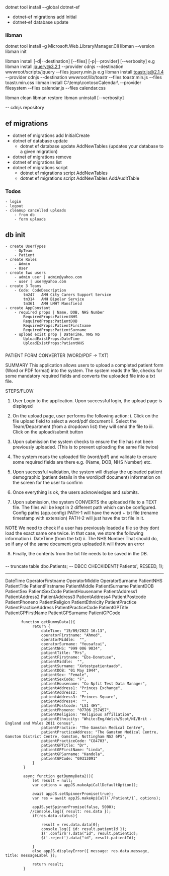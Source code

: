 ### 
dotnet tool install --global dotnet-ef

- dotnet-ef migrations add Initial
- dotnet-ef database update


###  libman
dotnet tool install -g Microsoft.Web.LibraryManager.Cli
libman --version
libman init

libman install <LIBRARY> [-d|--destination] [--files] [-p|--provider] [--verbosity]
    e.g libman install jquery@3.2.1 --provider cdnjs --destination wwwroot/scripts/jquery --files jquery.min.js
    e.g libman install toastr.js@2.1.4 --provider cdnjs --destination wwwroot/lib/toastr --files toastr.min.js --files toastr.min.css
        libman install C:\temp\contosoCalendar\ --provider filesystem --files calendar.js --files calendar.css

libman clean
libman restore
libman uninstall <LIBRARY> [--verbosity]

-- cdnjs repository

## ef migrations

- dotnet ef migrations add InitialCreate
- dotnet ef database update
  - dotnet ef database update AddNewTables (updates your database to a given migration)
- dotnet ef migrations remove
- dotnet ef migrations list
- dotnet ef migrations script
  - dotnet ef migrations script AddNewTables
  - dotnet ef migrations script AddNewTables AddAuditTable

### Todos 
    - login 
    - logout
    - cleanup cancelled uploads 
        - from db 
        - form uploads


## db init 
    - create UserTypes 
        - OpTeam 
        - Patient 
    - create Roles 
        - Admin
        - User
    - create two users 
        - admin user | admin@yahoo.com
        - user | user@yahoo.com
    - create 3 Teams 
        - Code: CodeDescription 
            tm247	AMH City Carers Support Service 
            tm314   AMH Bipolar Service 
            tm361   AMH LMHT Mansfield 
    - create AppConstant 
        - required props | Name, DOB, NHS Number
            RequiredProps:PatientNHS
            RequiredProps:PatientDOB
            RequiredProps:PatientFirstname
            RequiredProps:PatientSurname
        - upload exist prop | DateTime, NHS No
            UploadExistProps:DateTime
            UploadExistProps:PatientNHS


### 
PATIENT FORM CONVERTER (WORD/PDF -> TXT)

SUMMARY
This application allows users to upload a completed patient form (Word or PDF format) into the system. The system reads the file, checks for some mandatory required fields and converts the uploaded file into a txt file.


STEPS/FLOW

1. User Login to the application. Upon successful login, the upload page is displayed

2. On the upload page, user performs the following action:
	i. Click on the file upload field to select a word/pdf document 
	ii. Select the Team/Department (from a dropdown list) they will send the file to
	iii. Click on the upload/submit button

3. Upon submission the system checks to ensure the file has not been previously uploaded. (This is to prevent uploading the same file twice)
  
4. The system reads the uploaded file (word/pdf) and validate to ensure some required fields are there e.g. (Name, DOB, NHS Number) etc.

5. Upon successful validation, the system will display the uploaded patient demographic (patient details in the word/pdf document) information on the screen for the user to confirm

6. Once everything is ok, the users acknowledges and submits.

7.  Upon submission, the system CONVERTS the uploaded file to a TEXT file. The files will be kept in 2 different path which can be configured.
Config paths (app.config)
	PATH-1 will have the word + txt file (rename timestamp with extension)
	PATH-2 will just have the txt file in it.	

NOTE
We need to check if a user has previously loaded a file so they dont load the exact same one twice. in that case, we store the following information 
	i. DateTime (from the txt)
	ii. The NHS Number
That should do, so if any of the same document gets uploaded it will throw an error

8. Finally, the contents from the txt file needs to be saved in the DB.


### 
  -- truncate table dbo.Patients;
  -- DBCC CHECKIDENT('Patients', RESEED, 1);

---------------------------------------------

DateTime
OperatorFirstname
OperatorMiddle 
OperatorSurname 
PatientNHS
PatientTitle
PatientFirstname
PatientMiddle
PatientSurname
PatientDOB
PatientSex
PatientSexCode
PatientHousename
PatientAddress1
PatientAddress2 
PatientAddress3
PatientAddress4 
PatientPostcode
PatientPhoneno
PatientReligion
PatientEthnicity 
PatientPractice 
PatientPracticeAddress 
PatientPracticeCode
PatientGPTitle 
PatientGPFirstName
PatientGPSurname
PatientGPCode


           function getDummyData(){
                return {
                    dateTime: "15/09/2022 16:13",
                    operatorFirstname: "Ahmed", 
                    operatorMiddle:  "",
                    operatorSurname: "Yousafzai", 
                    patientNHS: "999 006 9034", 
                    patientTitle: "Mrs", 
                    patientFirstname: "Ebs-Donotuse", 
                    patientMiddle:  "",
                    patientSurname: "Xxtestpatientaado",
                    patientDOB: "01 May 1944", 
                    patientSex: "Female",
                    patientSexCode: "F",
                    patientHousename: "Co Npfit Test Data Manager",
                    patientAddress1: "Princes Exchange", 
                    patientAddress2:  "",
                    patientAddress3: "Princes Square", 
                    patientAddress4:  "",
                    patientPostcode: "LS1 4HY", 
                    patientPhoneno: "07706 257457", 
                    patientReligion: "Religious affiliation", 
                    patientEthnicity: "White:Eng/Welsh/Scot/NI/Brit - England and Wales 2011 census", 
                    patientPractice: "The Gamston Medical Centre", 
                    patientPracticeAddress: "The Gamston Medical Centre, Gamston District Centre, Gamston, Nottingham NG2 6PS", 
                    patientPracticeCode: "C84703",  
                    patientGPTitle: "Dr", 
                    patientGPFirstName: "Linda", 
                    patientGPSurname: "Kandola", 
                    patientGPCode: "G9313091"
                }
            }

            async function getDummyData2(){
                let result = null;
                var options = appJS.makeApiCallDefaultOption();

                await appJS.setSpinnerPromise(true);
                var res = await appJS.makeApiCall(`/Patient/1`, options);

                appJS.setSpinnerPromise(false, 5000);
               //console.log({ result: res.data });
                if(res.data.status){

                    result = res.data.data[0];
                    console.log({ id: result.patientId });
                    $('.confirm').data("id", result.patientId);
                    $('.reject').data("id", result.patientId); 

                }
                else appJS.displayError({ message: res.data.message, title: messageLabel });

                return result; 
            }